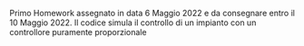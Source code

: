 Primo Homework assegnato in data 6 Maggio 2022 e da consegnare entro il 10 Maggio 2022.
Il codice simula il controllo di un impianto con un controllore puramente proporzionale